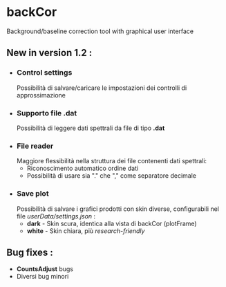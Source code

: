 # backCor
Background/baseline correction tool with graphical user interface

## New in version 1.2 :
- ### Control settings
  Possibilità di salvare/caricare le impostazioni dei controlli di approssimazione
- ### Supporto file .dat
  Possibilità di leggere dati spettrali da file di tipo **.dat**
- ### File reader  
  Maggiore flessibilità nella struttura dei file contenenti dati spettrali:
  -  Riconoscimento automatico ordine dati
  -  Possibilità di usare sia "." che "," come separatore decimale
- ### Save plot
  Possibilità di salvare i grafici prodotti con skin diverse, configurabili nel file *userData/settings.json* :
  - **dark** - Skin scura, identica alla vista di backCor (plotFrame)
  - **white** - Skin chiara, più *research-friendly*

## Bug fixes :
- **CountsAdjust** bugs
- Diversi bug minori
